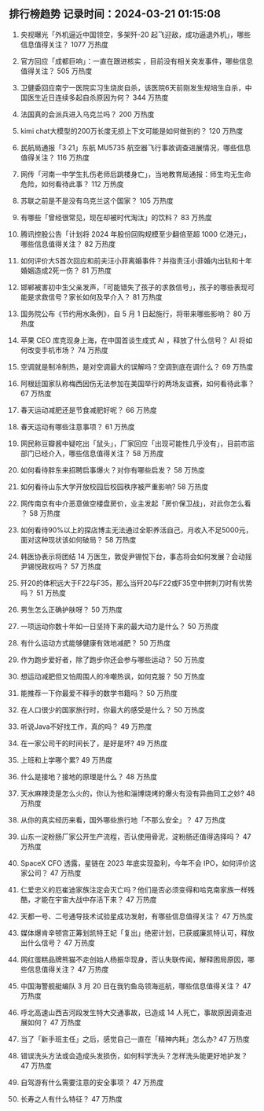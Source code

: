 
## 排行榜趋势 记录时间：2024-03-21 01:15:08
  
  1. 央视曝光「外机逼近中国领空，多架歼-20 起飞迎敌，成功逼退外机」，哪些信息值得关注？ 1077 万热度
    
  2. 官方回应「成都巨响」：一直在跟进核实 ，目前没有相关突发事件，哪些信息值得关注？ 505 万热度
    
  3. 卫健委回应南宁一医院实习生烧炭自杀，该医院6天前刚发生规培生自杀，中国医生近日连续多起自杀原因为何？ 344 万热度
    
  4. 法国真的会派兵进入乌克兰吗？ 200 万热度
    
  5. kimi chat大模型的200万长度无损上下文可能是如何做到的？ 120 万热度
    
  6. 民航局通报「3·21」东航 MU5735 航空器飞行事故调查进展情况，哪些信息值得关注？ 116 万热度
    
  7. 网传「河南一中学生扎伤老师后跳楼身亡」，当地教育局通报：师生均无生命危险，如何看待此事？ 112 万热度
    
  8. 苏联之前是不是没有乌克兰这个国家？ 105 万热度
    
  9. 有哪些「曾经很常见，现在却被时代淘汰」的饮料？ 83 万热度
    
  10. 腾讯控股公告「计划将 2024 年股份回购规模至少翻倍至超 1000 亿港元」，哪些信息值得关注？ 82 万热度
    
  11. 如何评价大S首次回应和前夫汪小菲离婚事件？并指责汪小菲婚内出轨和十年婚姻造成2死一伤？ 81 万热度
    
  12. 邯郸被害初中生父亲发声，「可能错失了孩子的求救信号」，孩子的哪些表现可能是求救信号？家长如何及早介入？ 81 万热度
    
  13. 国务院公布《节约用水条例》，自 5 月 1 日起施行，将带来哪些影响？ 80 万热度
    
  14. 苹果 CEO 库克现身上海，在中国首谈生成式 AI ，释放了什么信号？ AI 将如何改变手机市场？ 74 万热度
    
  15. 空调就是制冷制热，是对空调最大的误解吗？空调到底在调什么？ 69 万热度
    
  16. 阿根廷国家队称梅西因伤无法参加在美国举行的两场友谊赛，如何看待此事？ 67 万热度
    
  17. 春天运动减肥还是节食减肥好呢？ 66 万热度
    
  18. 春天运动有哪些注意事项？ 61 万热度
    
  19. 网民称豆瓣酱中疑吃出「鼠头」，厂家回应「出现可能性几乎没有」，目前市监部门已经介入，哪些信息值得关注？ 58 万热度
    
  20. 如何看待胖东来招聘启事爆火？对你有哪些启发？ 58 万热度
    
  21. 如何看待山东大学开放校园后校园秩序被严重影响? 58 万热度
    
  22. 网传南京有中介恶意做空楼盘房价，业主发起「房价保卫战」，对此你怎么看 ？ 58 万热度
    
  23. 如何看待90%以上的探店博主无法通过全职养活自己，月收入不足5000元，面对这种现状该如何破局？ 58 万热度
    
  24. 韩医协表示将团结 14 万医生，敦促尹锡悦下台，事态将会如何发展？会动摇尹锡悦政权吗？ 57 万热度
    
  25. 歼20的体积远大于F22与F35，那么当歼20与F22或F35空中拼刺刀时有优势吗？ 51 万热度
    
  26. 男生怎么正确护肤呀？ 50 万热度
    
  27. 一项运动你数十年如一日坚持下来的最大动力是什么？ 50 万热度
    
  28. 有什么运动方式能够健康有效地减肥？ 50 万热度
    
  29. 作为跑步爱好者，除了跑步你还会参与哪些运动？ 50 万热度
    
  30. 想运动减肥但又怕周围人的冷嘲热讽，如何克服？ 50 万热度
    
  31. 能推荐一下你最爱不释手的数学书籍吗？ 50 万热度
    
  32. 在人口很少的国家旅行时，你最大的感受是什么？ 50 万热度
    
  33. 听说Java不好找工作，真的吗？ 49 万热度
    
  34. 在一家公司干的时间长了，是好是坏? 49 万热度
    
  35. 上班和上学哪个累? 49 万热度
    
  36. 什么是接地？接地的原理是什么？ 48 万热度
    
  37. 天水麻辣烫是怎么火的，你认为他和淄博烧烤的爆火有没有异曲同工之妙? 48 万热度
    
  38. 从你的真实经历来看，国外哪些旅行地「不那么安全」？ 47 万热度
    
  39. 山东一淀粉肠厂家公开生产流程，否认使用骨泥，淀粉肠还值得选择吗？ 47 万热度
    
  40. SpaceX CFO 透露，星链在 2023 年底实现盈利，今年不会 IPO，如何评价这家公司？ 47 万热度
    
  41. 仁爱忠义的厄崔迪家族注定会灭亡吗？他们是否必须变得和哈克南家族一样残酷，才能在宇宙大战中存活下来？ 47 万热度
    
  42. 天都一号、二号通导技术试验星成功发射，有哪些信息值得关注？ 47 万热度
    
  43. 媒体爆肯辛顿宫正筹划凯特王妃「复出」绝密计划，已获威廉凯特认可，释放出什么信号？ 47 万热度
    
  44. 网红蛋糕品牌熊猫不走创始人杨振华现身，否认失联传闻，解释困局原因，哪些信息值得关注？ 47 万热度
    
  45. 中国海警舰艇编队 3 月 20 日在我钓鱼岛领海巡航，哪些信息值得关注？ 47 万热度
    
  46. 呼北高速山西吉河段发生特大交通事故，已造成 14 人死亡，事故原因调查进展如何？ 47 万热度
    
  47. 当了「新手班主任」之后，感觉自己一直在「精神内耗」怎么办? 47 万热度
    
  48. 错误洗头方法或会造成头发损伤，如何科学洗头？怎样洗头能更好地护发？ 47 万热度
    
  49. 自驾游有什么需要注意的安全事项？ 47 万热度
    
  50. 长寿之人有什么特征？ 47 万热度
    
